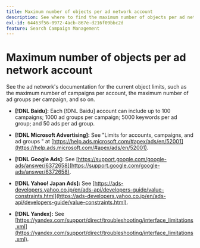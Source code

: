 ```yaml
---
title: Maximum number of objects per ad network account
description: See where to find the maximum number of objects per ad network account.
exl-id: 64463f56-0972-4acb-867e-d216f09bbc2d
feature: Search Campaign Management
---
```

# Maximum number of objects per ad network account

See the ad network's documentation for the current object limits, such as the maximum number of campaigns per account, the maximum number of ad groups per campaign, and so on.

* **[!DNL Baidu]:** Each [!DNL Baidu] account can include up to 100 campaigns; 1000 ad groups per campaign; 5000 keywords per ad group; and 50 ads per ad group.

* **[!DNL Microsoft Advertising]:** See "Limits for accounts, campaigns, and ad groups " at [https://help.ads.microsoft.com/#apex/ads/en/52001](https://help.ads.microsoft.com/#apex/ads/en/52001).

* **[!DNL Google Ads]:** See [https://support.google.com/google-ads/answer/6372658](https://support.google.com/google-ads/answer/6372658).

* **[!DNL Yahoo! Japan Ads]:** See [https://ads-developers.yahoo.co.jp/en/ads-api/developers-guide/value-constraints.html](https://ads-developers.yahoo.co.jp/en/ads-api/developers-guide/value-constraints.html).

* **[!DNL Yandex]:** See [https://yandex.com/support/direct/troubleshooting/interface_limitations.xml](https://yandex.com/support/direct/troubleshooting/interface_limitations.xml).
